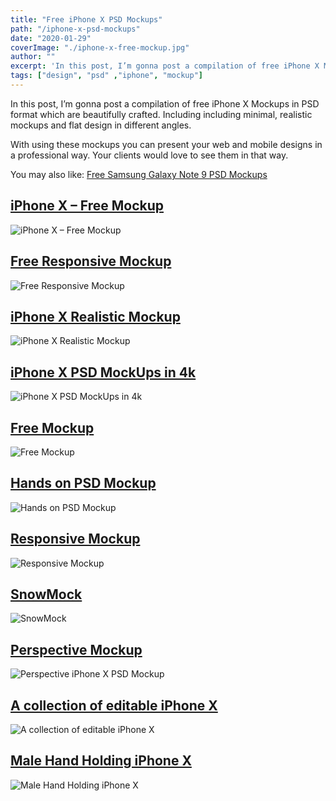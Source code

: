```yaml
---
title: "Free iPhone X PSD Mockups"
path: "/iphone-x-psd-mockups"
date: "2020-01-29"
coverImage: "./iphone-x-free-mockup.jpg"
author: ""
excerpt: 'In this post, I’m gonna post a compilation of free iPhone X Mockups in PSD format which are beautifully crafted. Including including minimal, realistic mockups and flat design in different angles.'
tags: ["design", "psd" ,"iphone", "mockup"]
---
```


In this post, I’m gonna post a compilation of free iPhone X Mockups in PSD format which are beautifully crafted. Including including minimal, realistic mockups and flat design in different angles.

With using these mockups you can present your web and mobile designs in a professional way. Your clients would love to see them in that way.

You may also like: [Free Samsung Galaxy Note 9 PSD Mockups](https://newtodesign.com/galaxy-note-9-mockup-psd/)

## [iPhone X – Free Mockup](https://www.dropbox.com/s/bgqcqw1eyr2zrq4/IPHONEX-MOCKUP-IQUII.zip?dl=0)
![iPhone X – Free Mockup](./iphone-x-free-mockup.jpg)

## [Free Responsive Mockup](https://s3-eu-west-1.amazonaws.com/mockup-iquii/RESPONSIVE-MOCKUP-IPHONEX-IQUII.zip)
![Free Responsive Mockup](./iPhone-X-Free-Responsive-Mockup.jpg)


## [iPhone X Realistic Mockup](https://www.dropbox.com/s/vvtnzm7kb1shedw/iPhoneX_Realistic_Mockup.psd.zip?dl=0)
![iPhone X Realistic Mockup](./iphone-x-realistic-mockup.jpg)


## [iPhone X PSD MockUps in 4k](https://drive.google.com/uc?export=download&confirm=no_antivirus&id=1Nzk-ataWW7hDb4FaM0KQVQqivrXWxPJY)
![iPhone X PSD MockUps in 4k](./2-Free-iPhone-X-PSD-MockUps-in-4k.jpg)


## [Free Mockup](https://app.box.com/s/94z05agscvoxxy4xcjwxsbdrrga20nsh)
![Free Mockup](./iPhone-X-Free-Mockup-02.png)


## [Hands on PSD Mockup](https://gumroad.com/dhmjulien)
![Hands on PSD Mockup](./free-iphone-x-mockup-psd-o1.jpg)


## [Responsive Mockup](https://www.dropbox.com/s/wei2xafm5v9df04/RESPONSIVE-MOCKUP-IPHONEX-IQUII.zip?dl=0)
![Responsive Mockup](./iphone-x-free-responsive-mockup-1.jpg)


## [SnowMock](https://www.dropbox.com/s/41o55psl5462n9q/iPhoneX-SnowMock-v1.zip?dl=0)
![SnowMock](./snowmock-iphone-x.jpg)


## [Perspective Mockup](https://www.dropbox.com/s/xl1k3hvvtwgqbcm/iPhone%20X%20Mockup.zip?dl=0)
![Perspective iPhone X PSD Mockup](./perspective-iphone-x-mockup-psd.jpg)


## [A collection of editable iPhone X](https://envoy.design/resources/iphonex-images)
![A collection of editable iPhone X](./iPhone-X-editable-images-resource.png)


## [Male Hand Holding iPhone X](https://www.uplabs.com/posts/male-hand-holding-iphone-x/download?license=personal_and_commercial)
![Male Hand Holding iPhone X](./Male-Hand-Holding-iPhone-X.jpg)
